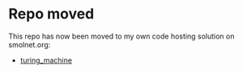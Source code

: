# Repo moved
This repo has now been moved to my own code hosting solution on smolnet.org:
* [turing_machine](https://code.smolnet.org/micke/turing_machine)
